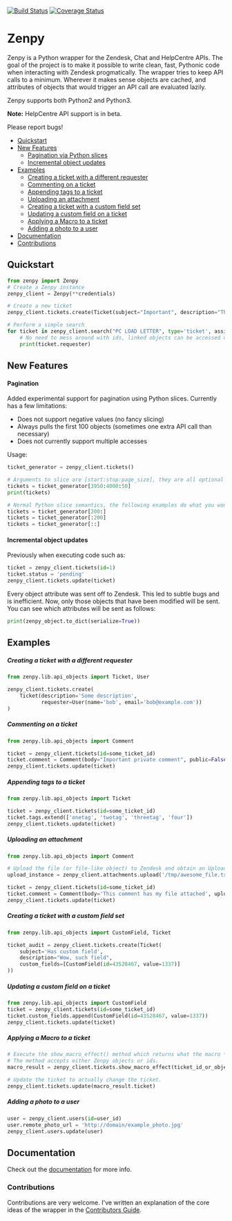 [![Build Status](https://travis-ci.org/facetoe/zenpy.svg?branch=master)](https://travis-ci.org/facetoe/zenpy)
[![Coverage Status](https://coveralls.io/repos/github/Kilo59/zenpy/badge.svg?branch=master&service=github)](https://coveralls.io/github/Kilo59/zenpy?branch=master&service=github)

# Zenpy

Zenpy is a Python wrapper for the Zendesk, Chat and HelpCentre APIs. The goal of the project is to make it possible to write clean, fast, Pythonic code when interacting with Zendesk progmatically. The wrapper tries to keep API calls to a minimum. Wherever it makes sense objects are cached, and attributes of objects that would trigger an API call are evaluated lazily. 

Zenpy supports both Python2 and Python3.

**Note:** HelpCentre API support is in beta.

Please report bugs!

* [Quickstart](#quickstart)
* [New Features](#new-features)
    * [Pagination via Python slices](#pagination)
    * [Incremental object updates](#incremental-object-updates)
* [Examples](#examples)
    * [Creating a ticket with a different requester](#creating-a-ticket-with-a-different-requester)
    * [Commenting on a ticket](#commenting-on-a-ticket)
    * [Appending tags to a ticket](#appending-tags-to-a-ticket)
    * [Uploading an attachment](#uploading-an-attachment)
    * [Creating a ticket with a custom field set](#creating-a-ticket-with-a-custom-field-set)
    * [Updating a custom field on a ticket](#updating-a-custom-field-on-a-ticket)
    * [Applying a Macro to a ticket](#applying-a-macro-to-a-ticket)
    * [Adding a photo to a user](#adding-a-photo-to-a-user)
* [Documentation](#documentation)
* [Contributions](#contributions)

## Quickstart

```python
from zenpy import Zenpy
# Create a Zenpy instance
zenpy_client = Zenpy(**credentials)

# Create a new ticket
zenpy_client.tickets.create(Ticket(subject="Important", description="Thing"))

# Perform a simple search
for ticket in zenpy_client.search("PC LOAD LETTER", type='ticket', assignee="facetoe"):
    # No need to mess around with ids, linked objects can be accessed directly.
    print(ticket.requester)
```

## New Features
#### Pagination

Added experimental support for pagination using Python slices. Currently has a few limitations:

* Does not support negative values (no fancy slicing)
* Always pulls the first 100 objects (sometimes one extra API call than necessary)
* Does not currently support multiple accesses

Usage:
```python
ticket_generator = zenpy_client.tickets()

# Arguments to slice are [start:stop:page_size], they are all optional
tickets = ticket_generator[3950:4000:50]
print(tickets)

# Normal Python slice semantics, the following examples do what you would expect
tickets = ticket_generator[200:]
tickets = ticket_generator[:200]
tickets = ticket_generator[::]
```

#### Incremental object updates
Previously when executing code such as:

```python
ticket = zenpy_client.tickets(id=1)
ticket.status = 'pending'
zenpy_client.tickets.update(ticket)
```
Every object attribute was sent off to Zendesk. This led to subtle bugs and is inefficient. Now, only those objects that have been modified will be sent. You can see which attributes will be sent as follows:
```python
print(zenpy_object.to_dict(serialize=True))
```


## Examples

##### Creating a ticket with a different requester

```python
from zenpy.lib.api_objects import Ticket, User

zenpy_client.tickets.create(
    Ticket(description='Some description',
           requester=User(name='bob', email='bob@example.com'))
)
```

##### Commenting on a ticket

```python
from zenpy.lib.api_objects import Comment

ticket = zenpy_client.tickets(id=some_ticket_id)
ticket.comment = Comment(body="Important private comment", public=False)
zenpy_client.tickets.update(ticket)
```

##### Appending tags to a ticket

```python
from zenpy.lib.api_objects import Ticket

ticket = zenpy_client.tickets(id=some_ticket_id)
ticket.tags.extend(['onetag', 'twotag', 'threetag', 'four'])
zenpy_client.tickets.update(ticket)
```

##### Uploading an attachment

```python
from zenpy.lib.api_objects import Comment

# Upload the file (or file-like object) to Zendesk and obtain an Upload instance
upload_instance = zenpy_client.attachments.upload('/tmp/awesome_file.txt')

ticket = zenpy_client.tickets(id=some_ticket_id)
ticket.comment = Comment(body='This comment has my file attached', uploads=[upload_instance.token])
zenpy_client.tickets.update(ticket)
```

##### Creating a ticket with a custom field set

```python
from zenpy.lib.api_objects import CustomField, Ticket

ticket_audit = zenpy_client.tickets.create(Ticket(
    subject='Has custom field',
    description="Wow, such field",
    custom_fields=[CustomField(id=43528467, value=1337)]
))
```

##### Updating a custom field on a ticket

```python
from zenpy.lib.api_objects import CustomField
ticket = zenpy_client.tickets(id=some_ticket_id)
ticket.custom_fields.append(CustomField(id=43528467, value=1337))
zenpy_client.tickets.update(ticket)
```

##### Applying a Macro to a ticket

```python
# Execute the show_macro_effect() method which returns what the macro *would* do.
# The method accepts either Zenpy objects or ids. 
macro_result = zenpy_client.tickets.show_macro_effect(ticket_id_or_object, macro_id_or_object)

# Update the ticket to actually change the ticket. 
zenpy_client.tickets.update(macro_result.ticket)
```

##### Adding a photo to a user

```python
user = zenpy_client.users(id=user_id)
user.remote_photo_url = 'http://domain/example_photo.jpg'
zenpy_client.users.update(user)
```

## Documentation

Check out the [documentation](http://docs.facetoe.com.au/) for more info.

### Contributions
Contributions are very welcome. I've written an explanation of the core ideas of the wrapper in the [Contributors Guide](https://github.com/facetoe/zenpy/wiki/Contributors-Guide).
 
